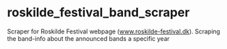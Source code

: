 # roskilde_festival_band_scraper
Scraper for Roskilde Festival webpage (www.roskilde-festival.dk).  Scraping the band-info about the announced bands a specific year
